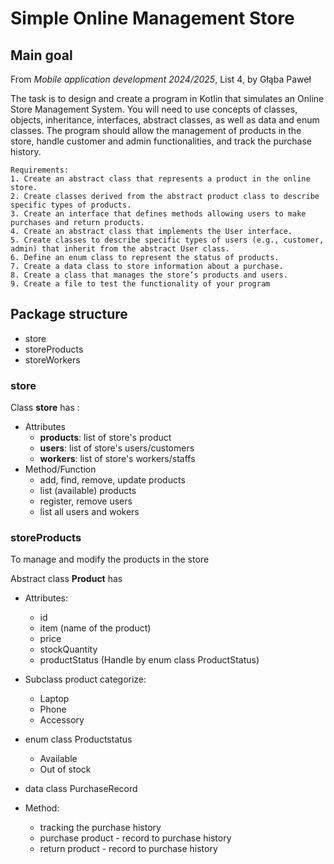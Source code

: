 # Simple Online Management Store

## Main goal
From _Mobile application development 2024/2025_, List 4, by Głąba Paweł

The task is to design and create a program in Kotlin that simulates an Online Store
Management System. You will need to use concepts of classes, objects, inheritance,
interfaces, abstract classes, as well as data and enum classes. The program should allow the
management of products in the store, handle customer and admin functionalities, and track the
purchase history.

    Requirements:
    1. Create an abstract class that represents a product in the online store.
    2. Create classes derived from the abstract product class to describe specific types of products.
    3. Create an interface that defines methods allowing users to make purchases and return products.
    4. Create an abstract class that implements the User interface.
    5. Create classes to describe specific types of users (e.g., customer, admin) that inherit from the abstract User class.
    6. Define an enum class to represent the status of products.
    7. Create a data class to store information about a purchase.
    8. Create a class that manages the store’s products and users.
    9. Create a file to test the functionality of your program

## Package structure
* store
* storeProducts
* storeWorkers

### store

Class **store** has :
* Attributes
    * **products**: list of store's product
    * **users**: list of store's users/customers
    * **workers**: list of store's workers/staffs
* Method/Function
    * add, find, remove, update products
    * list (available) products
    * register, remove users
    * list all users and wokers

### storeProducts
To manage and modify the products in the store

Abstract class **Product** has
* Attributes:
    * id
    * item (name of the product)
    * price
    * stockQuantity
    * productStatus (Handle by enum class ProductStatus)
* Subclass product categorize:
    * Laptop
    * Phone
    * Accessory
* enum class Productstatus
    * Available
    * Out of stock
* data class PurchaseRecord

* Method:
    * tracking the purchase history
    * purchase product - record to purchase history
    * return product - record to purchase history
